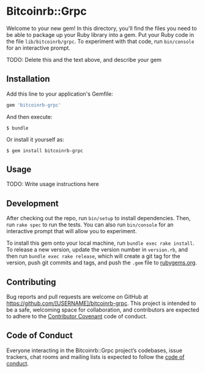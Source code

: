 # Bitcoinrb::Grpc

Welcome to your new gem! In this directory, you'll find the files you need to be able to package up your Ruby library into a gem. Put your Ruby code in the file `lib/bitcoinrb/grpc`. To experiment with that code, run `bin/console` for an interactive prompt.

TODO: Delete this and the text above, and describe your gem

## Installation

Add this line to your application's Gemfile:

```ruby
gem 'bitcoinrb-grpc'
```

And then execute:

    $ bundle

Or install it yourself as:

    $ gem install bitcoinrb-grpc

## Usage

TODO: Write usage instructions here

## Development

After checking out the repo, run `bin/setup` to install dependencies. Then, run `rake spec` to run the tests. You can also run `bin/console` for an interactive prompt that will allow you to experiment.

To install this gem onto your local machine, run `bundle exec rake install`. To release a new version, update the version number in `version.rb`, and then run `bundle exec rake release`, which will create a git tag for the version, push git commits and tags, and push the `.gem` file to [rubygems.org](https://rubygems.org).

## Contributing

Bug reports and pull requests are welcome on GitHub at https://github.com/[USERNAME]/bitcoinrb-grpc. This project is intended to be a safe, welcoming space for collaboration, and contributors are expected to adhere to the [Contributor Covenant](http://contributor-covenant.org) code of conduct.

## Code of Conduct

Everyone interacting in the Bitcoinrb::Grpc project’s codebases, issue trackers, chat rooms and mailing lists is expected to follow the [code of conduct](https://github.com/[USERNAME]/bitcoinrb-grpc/blob/master/CODE_OF_CONDUCT.md).
